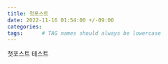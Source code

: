 ```yaml
---
title: 첫포스트
date: 2022-11-16 01:54:00 +/-09:00
categories: 
tags:      # TAG names should always be lowercase
---
```


첫포스트 테스트